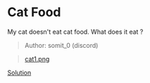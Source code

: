 #  Cat Food 

My cat doesn't eat cat food. What does it eat ?
>Author: somit_0 (discord)

>[cat1.png](./cat1.png)

[Solution](./soln/README.md)

